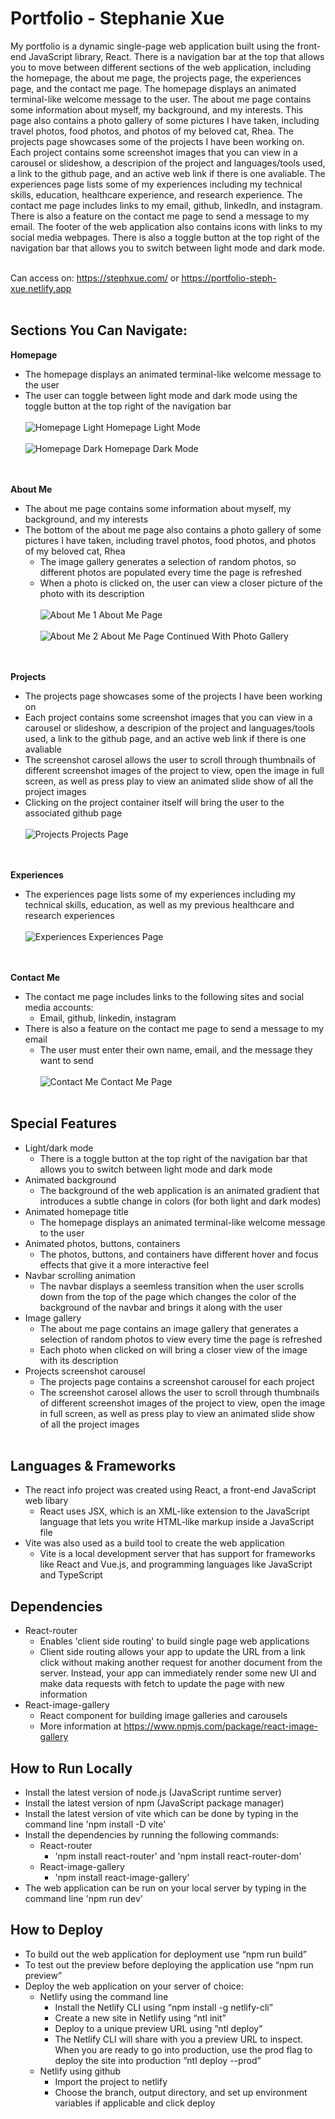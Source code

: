 # Portfolio - Stephanie Xue

My portfolio is a dynamic single-page web application built using the front-end JavaScript library, React. There is a navigation bar at the top that allows you to move between different sections of the web application, including the homepage, the about me page, the projects page, the experiences page, and the contact me page. The homepage displays an animated terminal-like welcome message to the user. The about me page contains some information about myself, my background, and my interests. This page also contains a photo gallery of some pictures I have taken, including travel photos, food photos, and photos of my beloved cat, Rhea. The projects page showcases some of the projects I have been working on. Each project contains some screenshot images that you can view in a carousel or slideshow, a descripion of the project and languages/tools used, a link to the github page, and an active web link if there is one avaliable. The experiences page lists some of my experiences including my technical skills, education, healthcare experience, and research experience. The contact me page includes links to my email, github, linkedIn, and instagram. There is also a feature on the contact me page to send a message to my email. The footer of the web application also contains icons with links to my social media webpages. There is also a toggle button at the top right of the navigation bar that allows you to switch between light mode and dark mode.
&nbsp;

Can access on: https://stephxue.com/ or https://portfolio-steph-xue.netlify.app
<br><br>

## Sections You Can Navigate:

**Homepage**
  - The homepage displays an animated terminal-like welcome message to the user
  - The user can toggle between light mode and dark mode using the toggle button at the top right of the navigation bar 
<br><br>
![Homepage Light ](./images/homepage-light.png?raw=true "Homepage Light")
Homepage Light Mode
<br><br>
![Homepage Dark ](./images/homepage-dark.png?raw=true "Homepage Dark")
Homepage Dark Mode
<br><br>
&nbsp;

**About Me**
  - The about me page contains some information about myself, my background, and my interests
  - The bottom of the about me page also contains a photo gallery of some pictures I have taken, including travel photos, food photos, and photos of my beloved cat, Rhea
    - The image gallery generates a selection of random photos, so different photos are populated every time the page is refreshed
    - When a photo is clicked on, the user can view a closer picture of the photo with its description
<br><br>
![About Me 1](./images/about-me-1.png?raw=true "About Me 1")
About Me Page
<br><br>
![About Me 2](./images/about-me-2.png?raw=true "About Me 2")
About Me Page Continued With Photo Gallery
<br><br>
&nbsp;

**Projects**
  - The projects page showcases some of the projects I have been working on
  - Each project contains some screenshot images that you can view in a carousel or slideshow, a descripion of the project and languages/tools used, a link to the github page, and an active web link if there is one avaliable
  - The screenshot carosel allows the user to scroll through thumbnails of different screenshot images of the project to view, open the image in full screen, as well as press play to view an animated slide show of all the project images
  - Clicking on the project container itself will bring the user to the associated github page
<br><br>
![Projects](./images/projects.png?raw=true "Projects")
Projects Page
<br><br>
&nbsp;

**Experiences**
 - The experiences page lists some of my experiences including my technical skills, education, as well as my previous healthcare and research experiences
<br><br>
![Experiences](./images/experiences.png?raw=true "Experiences")
Experiences Page
<br><br>
&nbsp;

**Contact Me**
 - The contact me page includes links to the following sites and social media accounts:
   - Email, github, linkedin, instagram
 - There is also a feature on the contact me page to send a message to my email
   - The user must enter their own name, email, and the message they want to send
<br><br>
![Contact Me](./images/contact-me.png?raw=true "Contact Me")
Contact Me Page
<br><br>

## Special Features
 - Light/dark mode
   - There is a toggle button at the top right of the navigation bar that allows you to switch between light mode and dark mode
 - Animated background
   - The background of the web application is an animated gradient that introduces a subtle change in colors (for both light and dark modes)  
 - Animated homepage title
   - The homepage displays an animated terminal-like welcome message to the user
 - Animated photos, buttons, containers
   - The photos, buttons, and containers have different hover and focus effects that give it a more interactive feel
 - Navbar scrolling animation
   - The navbar displays a seemless transition when the user scrolls down from the top of the page which changes the color of the background of the navbar and brings it along with the user
 - Image gallery
   - The about me page contains an image gallery that generates a selection of random photos to view every time the page is refreshed
   - Each photo when clicked on will bring a closer view of the image with its description
 - Projects screenshot carousel
   - The projects page contains a screenshot carousel for each project
   - The screenshot carosel allows the user to scroll through thumbnails of different screenshot images of the project to view, open the image in full screen, as well as press play to view an animated slide show of all the project images
<br><br>

## Languages & Frameworks
- The react info project was created using React, a front-end JavaScript web libary
  - React uses JSX, which is an XML-like extension to the JavaScript language that lets you write HTML-like markup inside a JavaScript file
- Vite was also used as a build tool to create the web application
  - Vite is a local development server that has support for frameworks like React and Vue.js, and programming languages like JavaScript and TypeScript 
      
## Dependencies 
  - React-router
    - Enables 'client side routing' to build single page web applications
    - Client side routing allows your app to update the URL from a link click without making another request for another document from the server. Instead, your app can immediately render some new UI and make data requests with fetch to update the page with new information
  - React-image-gallery
    - React component for building image galleries and carousels
    - More information at https://www.npmjs.com/package/react-image-gallery
      
## How to Run Locally
- Install the latest version of node.js (JavaScript runtime server)
- Install the latest version of npm (JavaScript package manager)
- Install the latest version of vite which can be done by typing in the command line 'npm install -D vite'
- Install the dependencies by running the following commands:
  - React-router
    - 'npm install react-router' and 'npm install react-router-dom'
  - React-image-gallery
    - 'npm install react-image-gallery'
- The web application can be run on your local server by typing in the command line 'npm run dev'

## How to Deploy
- To build out the web application for deployment use “npm run build”
- To test out the preview before deploying the application use “npm run preview”
- Deploy the web application on your server of choice:
  - Netlify using the command line
    - Install the Netlify CLI using “npm install -g netlify-cli”
    - Create a new site in Netlify using “ntl init”
    - Deploy to a unique preview URL using “ntl deploy”
    - The Netlify CLI will share with you a preview URL to inspect. When you are ready to go into production, use the prod flag to deploy the site into production “ntl deploy --prod”
  - Netlify using github
    - Import the project to netlify
    - Choose the branch, output directory, and set up environment variables if applicable and click deploy
